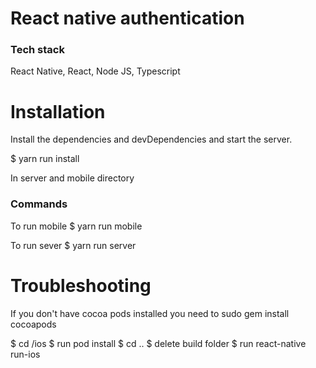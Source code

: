 # React native authentication

### Tech stack
React Native, React, Node JS, Typescript

# Installation

Install the dependencies and devDependencies and start the server.

$ yarn run install

In server and mobile directory

### Commands

To run mobile
$ yarn run mobile

To run sever 
$ yarn run server

# Troubleshooting

If you don't have cocoa pods installed you need to sudo gem install cocoapods

$ cd /ios
$ run pod install
$ cd ..
$ delete build folder
$ run react-native run-ios

